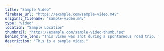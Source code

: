 ```yaml
---
title: "Sample Video"
firebase_url: "https://example.com/sample-video.m4v"
original_filename: "sample-video.m4v"
type: "video"
location: "Sample Location"
thumbnail: "https://example.com/sample-video-thumb.jpg"
behind_the_lens: "This video was shot during a spontaneous road trip. The biggest challenge was capturing the perfect light during the golden hour."
description: "This is a sample video."
---
```


